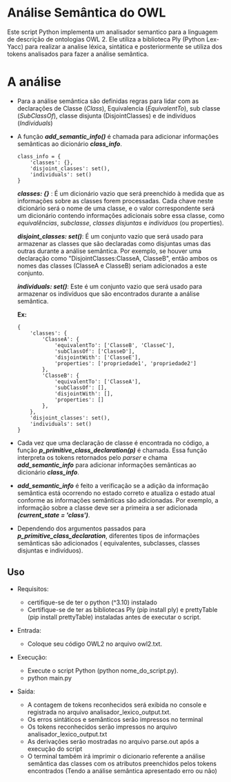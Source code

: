 # Análise Semântica do OWL

Este script Python implementa um analisador semantico para a linguagem de descrição de ontologias OWL 2. Ele utiliza a biblioteca Ply (Python Lex-Yacc) para realizar a analise léxica, sintática e posteriormente se utiliza dos tokens analisados para fazer a análise semântica.


# A análise

- Para a análise semântica são definidas regras para lidar com as declarações de Classe (_Class_), Equivalencia (_EquivalentTo_), sub classe (_SubClassOf_), classe disjunta (DisjointClasses) e de indivíduos (_Individuals_)

- A função **_add_semantic_info()_** é chamada para adicionar informações semânticas ao dicionário _**class_info**_.

    ```
    class_info = {
        'classes': {},
        'disjoint_classes': set(),
        'individuals': set()
    }
    ```

    **_classes: {}_** : É um dicionário vazio que será preenchido à medida que as informações sobre as classes forem processadas. Cada chave neste dicionário será o nome de uma classe, e o valor correspondente será um dicionário contendo informações adicionais sobre essa classe, como _equivalências_, _subclasse_, _classes disjuntas_ e _individuos_ (ou properties).

    **_disjoint_classes: set()_**: É um conjunto vazio que será usado para armazenar as classes que são declaradas como disjuntas umas das outras durante a análise semântica. Por exemplo, se houver uma declaração como "DisjointClasses:ClasseA, ClasseB", então ambos os nomes das classes (ClasseA e ClasseB) seriam adicionados a este conjunto.

    **_individuals: set()_**: Este é um conjunto vazio que será usado para armazenar os indivíduos que são encontrados durante a análise semântica.

    **Ex:**
    ```
    {
        'classes': {
            'ClasseA': {
                'equivalentTo': ['ClasseB', 'ClasseC'],
                'subClassOf': ['ClasseD'],
                'disjointWith': ['ClasseE'],
                'properties': ['propriedade1', 'propriedade2']
            },
            'ClasseB': {
                'equivalentTo': ['ClasseA'],
                'subClassOf': [],
                'disjointWith': [],
                'properties': []
            },
        },
        'disjoint_classes': set(),
        'individuals': set()
    }
    ```

- Cada vez que uma declaração de classe é encontrada no código, a função **_p_primitive_class_declaration(p)_** é chamada. Essa função interpreta os tokens retornados pelo _parser_ e chama **_add_semantic_info_** para adicionar informações semânticas ao dicionário **_class_info_**.

- **_add_semantic_info_** é feito a verificação se a adição da informação semântica está ocorrendo no estado correto e atualiza o estado atual conforme as informações semânticas são adicionadas. Por exemplo, a informação sobre a classe deve ser a primeira a ser adicionada **_(current_state = 'class')_**.

- Dependendo dos argumentos passados para **_p_primitive_class_declaration_**, diferentes tipos de informações semânticas são adicionados ( equivalentes, subclasses, classes disjuntas e indivíduos).



## Uso

- Requisitos: 
    - certifique-se de ter o python (^3.10) instalado
    - Certifique-se de ter as bibliotecas Ply (pip install ply) e prettyTable (pip install prettyTable) instaladas  antes de executar o script.

- Entrada: 
    - Coloque seu código OWL2 no arquivo owl2.txt.

- Execução: 
    - Execute o script Python (python nome_do_script.py).
    - python main.py
    
- Saída: 
    - A contagem de tokens reconhecidos será exibida no console e registrada no arquivo analisador_lexico_output.txt.
    - Os erros sintáticos e semânticos serão impressos no terminal
    - Os tokens reconhecidos serão impressos no arquivo analisador_lexico_output.txt
    - As derivações serão mostradas no arquivo parse.out após a execução do script
    - O terminal também irá imprimir o dicionario referente a análise semântica das classes com os atributos preenchidos pelos tokens encontrados (Tendo a análise semântica apresentado erro ou não)
